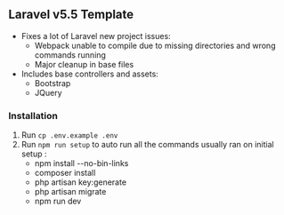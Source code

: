 ## Laravel v5.5 Template

- Fixes a lot of Laravel new project issues:
  - Webpack unable to compile due to missing directories and wrong commands running
  - Major cleanup in base files
- Includes base controllers and assets:
  - Bootstrap
  - JQuery

### Installation
1) Run `cp .env.example .env`
2) Run `npm run setup` to auto run all the commands usually ran on initial setup :
  	* npm install --no-bin-links
  	* composer install
  	* php artisan key:generate
  	* php artisan migrate
  	* npm run dev
